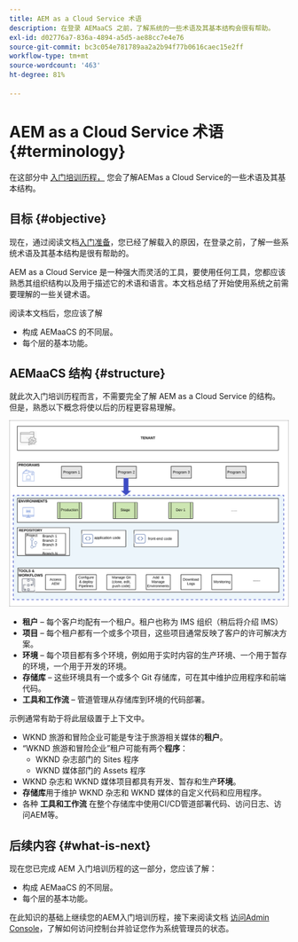 ```yaml
---
title: AEM as a Cloud Service 术语
description: 在登录 AEMaaCS 之前，了解系统的一些术语及其基本结构会很有帮助。
exl-id: d02776a7-836a-4894-a5d5-ae88cc7e4e76
source-git-commit: bc3c054e781789aa2a2b94f77b0616caec15e2ff
workflow-type: tm+mt
source-wordcount: '463'
ht-degree: 81%

---
```


# AEM as a Cloud Service 术语 {#terminology}

在这部分中 [入门培训历程，](overview.md) 您会了解AEMas a Cloud Service的一些术语及其基本结构。

## 目标 {#objective}

现在，通过阅读文档[入门准备](preparation.md)，您已经了解载入的原因，在登录之前，了解一些系统术语及其基本结构是很有帮助的。

AEM as a Cloud Service 是一种强大而灵活的工具，要使用任何工具，您都应该熟悉其组织结构以及用于描述它的术语和语言。本文档总结了开始使用系统之前需要理解的一些关键术语。

阅读本文档后，您应该了解

* 构成 AEMaaCS 的不同层。
* 每个层的基本功能。

## AEMaaCS 结构 {#structure}

就此次入门培训历程而言，不需要完全了解 AEM as a Cloud Service 的结构。 但是，熟悉以下概念将使以后的历程更容易理解。

![Cloud Manager 结构](/help/journey-sites/quick-site/assets/cloud-manager-structure.png)

* **租户** – 每个客户均配有一个租户。租户也称为 IMS 组织（稍后将介绍 IMS）
* **项目** – 每个租户都有一个或多个项目，这些项目通常反映了客户的许可解决方案。
* **环境** – 每个项目都有多个环境，例如用于实时内容的生产环境、一个用于暂存的环境，一个用于开发的环境。
* **存储库** – 这些环境具有一个或多个 Git 存储库，可在其中维护应用程序和前端代码。
* **工具和工作流** – 管道管理从存储库到环境的代码部署。

示例通常有助于将此层级置于上下文中。

* WKND 旅游和冒险企业可能是专注于旅游相关媒体的&#x200B;**租户**。
* “WKND 旅游和冒险企业”租户可能有两个&#x200B;**程序**：
   * WKND 杂志部门的 Sites 程序
   * WKND 媒体部门的 Assets 程序
* WKND 杂志和 WKND 媒体项目都具有开发、暂存和生产&#x200B;**环境**。
* **存储库**&#x200B;用于维护 WKND 杂志和 WKND 媒体的自定义代码和应用程序。
* 各种 **工具和工作流** 在整个存储库中使用CI/CD管道部署代码、访问日志、访问AEM等。

## 后续内容 {#what-is-next}

现在您已完成 AEM 入门培训历程的这一部分，您应该了解：

* 构成 AEMaaCS 的不同层。
* 每个层的基本功能。

在此知识的基础上继续您的AEM入门培训历程，接下来阅读文档 [访问Admin Console](admin-console.md)，了解如何访问控制台并验证您作为系统管理员的状态。
